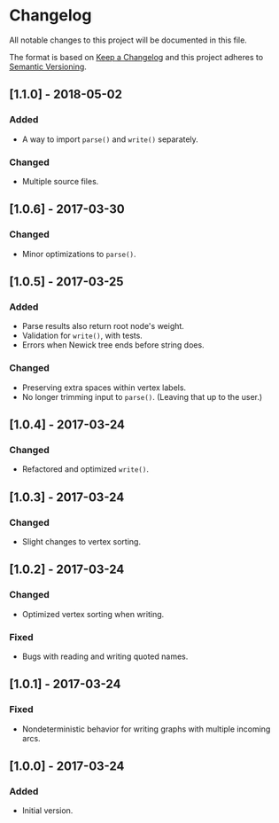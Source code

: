 # Changelog
All notable changes to this project will be documented in this file.

The format is based on [Keep a Changelog](http://keepachangelog.com/en/1.0.0/) and this project adheres to [Semantic Versioning](http://semver.org/spec/v2.0.0.html).

## [1.1.0] - 2018-05-02

### Added
- A way to import `parse()` and `write()` separately.

### Changed
- Multiple source files.

## [1.0.6] - 2017-03-30

### Changed
- Minor optimizations to `parse()`.

## [1.0.5] - 2017-03-25

### Added
- Parse results also return root node's weight.
- Validation for `write()`, with tests.
- Errors when Newick tree ends before string does.

### Changed
- Preserving extra spaces within vertex labels.
- No longer trimming input to `parse()`. (Leaving that up to the user.)

## [1.0.4] - 2017-03-24

### Changed
- Refactored and optimized `write()`.

## [1.0.3] - 2017-03-24

### Changed
- Slight changes to vertex sorting.

## [1.0.2] - 2017-03-24

### Changed
- Optimized vertex sorting when writing.

### Fixed
- Bugs with reading and writing quoted names.

## [1.0.1] - 2017-03-24

### Fixed
- Nondeterministic behavior for writing graphs with multiple incoming arcs.

## [1.0.0] - 2017-03-24

### Added
- Initial version.
